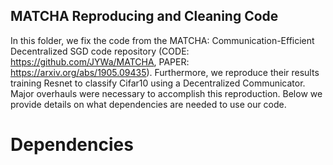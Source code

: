 ## MATCHA Reproducing and Cleaning Code

In this folder, we fix the code from the MATCHA: Communication-Efficient Decentralized SGD code repository (CODE: https://github.com/JYWa/MATCHA, PAPER: https://arxiv.org/abs/1905.09435). Furthermore, we reproduce their results training Resnet to classify Cifar10 using a Decentralized Communicator. Major overhauls were necessary to accomplish this reproduction. Below we provide details on what dependencies are needed to use our code.

# Dependencies


